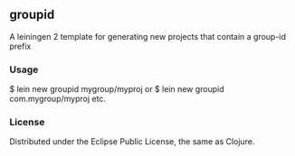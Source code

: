 ## groupid

A leiningen 2 template for generating new projects that contain a group-id prefix

### Usage

$ lein new groupid mygroup/myproj
or
$ lein new groupid com.mygroup/myproj
etc.

### License

Distributed under the Eclipse Public License, the same as Clojure.
